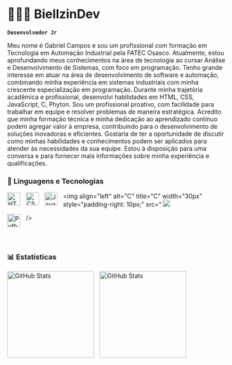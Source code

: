 # 👩🏻‍💻 BiellzinDev 

**`Desenvolvedor Jr`**

Meu nome é Gabriel Campos e sou um profissional com formação em Tecnologia em Automação Industrial pela FATEC Osasco. Atualmente, estou aprofundando meus conhecimentos na área de tecnologia ao cursar Análise e Desenvolvimento de Sistemas, com foco em programação.
Tenho grande interesse em atuar na área de desenvolvimento de software e automação, combinando minha experiência em sistemas industriais com minha crescente especialização em programação. Durante minha trajetória acadêmica e profissional, desenvolvi habilidades em HTML, CSS, JavaScript, C, Phyton.
Sou um profissional proativo, com facilidade para trabalhar em equipe e resolver problemas de maneira estratégica. Acredito que minha formação técnica e minha dedicação ao aprendizado contínuo podem agregar valor à  empresa, contribuindo para o desenvolvimento de soluções inovadoras e eficientes.
Gostaria de ter a oportunidade de discutir como minhas habilidades e conhecimentos podem ser aplicados para atender às necessidades da sua equipe. Estou à disposição para uma conversa e para fornecer mais informações sobre minha experiência e qualificações.

### 🤖 Linguagens e Tecnologias

<img 
    align="left" 
    alt="HTML"
    title="HTML" 
    width="30px" 
    style="padding-right: 10px;" 
    src="https://cdn.jsdelivr.net/gh/devicons/devicon@latest/icons/html5/html5-original.svg" 
/>
<img 
    align="left" 
    alt="CSS" 
    title="CSS"
    width="30px" 
    style="padding-right: 10px;" 
    src="https://cdn.jsdelivr.net/gh/devicons/devicon@latest/icons/css3/css3-original.svg" 
/>
<img 
    align="left" 
    alt="JavaScript" 
    title="JavaScript"
    width="30px" 
    style="padding-right: 10px;" 
    src="https://cdn.jsdelivr.net/gh/devicons/devicon@latest/icons/javascript/javascript-original.svg" 
/>
<img 
    align="left" 
    alt="C"
    title="C" 
    width="30px" 
    style="padding-right: 10px;" 
    src="
<img src="https://cdn.jsdelivr.net/gh/devicons/devicon@latest/icons/c/c-original.svg" />
           
/>
<img 
    align="left" 
    alt="Python" 
    title="Python"
    width="30px" 
    style="padding-right: 10px;" 
    src="https://cdn.jsdelivr.net/gh/devicons/devicon@latest/icons/python/python-original.svg" 
/>

<br/>
<br/>

### 📊 Estatísticas

<p>
  <img 
    align="left" 
    alt="GitHub Stats" 
    height="200" 
    style="padding-right: 10px;" 
    src="https://github-readme-stats.vercel.app/api?username=Larissakich&show_icons=true&theme=tokyonight&include_all_commits=true&locale=pt-br" 
  />

<img 
      align="left" 
      alt="GitHub Stats" 
      height="200" 
      src="https://github-readme-stats.vercel.app/api/top-langs/?username=larissakich&theme=tokyonight&layout=compact&custom_title=Tecnologias&langs_count=9" 
  />

</p>
